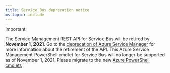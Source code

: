 ```yaml
---
title: Service Bus deprecation notice
ms.topic: include
---
```


> [!IMPORTANT]
> The Service Management REST API for Service Bus will be retired by **November 1, 2021**. Go to the [deprecation of Azure Service Manager](https://docs.microsoft.com/azure/service-bus-messaging/deprecate-service-bus-management) for more information about the retirement of the API.
> This Azure Service Management PowerShell cmdlet for Service Bus will no longer be supported as of November 1, 2021. Please migrate to the new [Azure PowerShell cmdlets](https://docs.microsoft.com/powershell/module/az.servicebus/)
